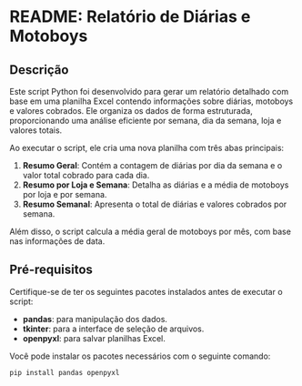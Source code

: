 # README: Relatório de Diárias e Motoboys

## Descrição

Este script Python foi desenvolvido para gerar um relatório detalhado com base em uma planilha Excel contendo informações sobre diárias, motoboys e valores cobrados. Ele organiza os dados de forma estruturada, proporcionando uma análise eficiente por semana, dia da semana, loja e valores totais.

Ao executar o script, ele cria uma nova planilha com três abas principais:

1. **Resumo Geral**: Contém a contagem de diárias por dia da semana e o valor total cobrado para cada dia.
2. **Resumo por Loja e Semana**: Detalha as diárias e a média de motoboys por loja e por semana.
3. **Resumo Semanal**: Apresenta o total de diárias e valores cobrados por semana.

Além disso, o script calcula a média geral de motoboys por mês, com base nas informações de data.

## Pré-requisitos

Certifique-se de ter os seguintes pacotes instalados antes de executar o script:

- **pandas**: para manipulação dos dados.
- **tkinter**: para a interface de seleção de arquivos.
- **openpyxl**: para salvar planilhas Excel.
  
Você pode instalar os pacotes necessários com o seguinte comando:

```bash
pip install pandas openpyxl
